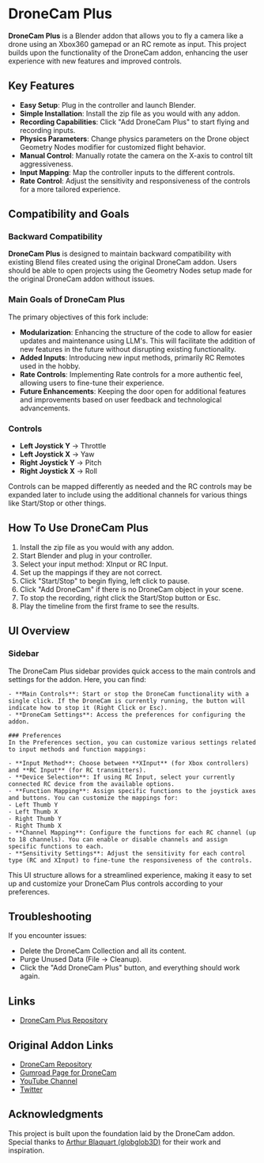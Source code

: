 # DroneCam Plus

**DroneCam Plus** is a Blender addon that allows you to fly a camera like a drone using an Xbox360 gamepad or an RC remote as input. This project builds upon the functionality of the DroneCam addon, enhancing the user experience with new features and improved controls.

## Key Features
- **Easy Setup**: Plug in the controller and launch Blender.
- **Simple Installation**: Install the zip file as you would with any addon.
- **Recording Capabilities**: Click "Add DroneCam Plus" to start flying and recording inputs.
- **Physics Parameters**: Change physics parameters on the Drone object Geometry Nodes modifier for customized flight behavior.
- **Manual Control**: Manually rotate the camera on the X-axis to control tilt aggressiveness.
- **Input Mapping**: Map the controller inputs to the different controls.
- **Rate Control**: Adjust the sensitivity and responsiveness of the controls for a more tailored experience.

## Compatibility and Goals

### Backward Compatibility
**DroneCam Plus** is designed to maintain backward compatibility with existing Blend files created using the original DroneCam addon. Users should be able to open projects using the Geometry Nodes setup made for the original DroneCam addon without issues.

### Main Goals of DroneCam Plus
The primary objectives of this fork include:

- **Modularization**: Enhancing the structure of the code to allow for easier updates and maintenance using LLM's. This will facilitate the addition of new features in the future without disrupting existing functionality.
- **Added Inputs**: Introducing new input methods, primarily RC Remotes used in the hobby.
- **Rate Controls**: Implementing Rate controls for a more authentic feel, allowing users to fine-tune their experience.
- **Future Enhancements**: Keeping the door open for additional features and improvements based on user feedback and technological advancements.

### Controls
- **Left Joystick Y** -> Throttle  
- **Left Joystick X** -> Yaw  
- **Right Joystick Y** -> Pitch  
- **Right Joystick X** -> Roll

Controls can be mapped differently as needed and the RC controls may be expanded later to include using the additional channels for various things like Start/Stop or other things. 

## How To Use DroneCam Plus

1. Install the zip file as you would with any addon.
2. Start Blender and plug in your controller.
3. Select your input method: XInput or RC Input.
4. Set up the mappings if they are not correct.
5. Click "Start/Stop" to begin flying, left click to pause.
6. Click "Add DroneCam" if there is no DroneCam object in your scene.
7. To stop the recording, right click the Start/Stop button or Esc.
8. Play the timeline from the first frame to see the results.

## UI Overview

### Sidebar
The DroneCam Plus sidebar provides quick access to the main controls and settings for the addon. Here, you can find:

    - **Main Controls**: Start or stop the DroneCam functionality with a single click. If the DroneCam is currently running, the button will indicate how to stop it (Right Click or Esc).
    - **DroneCam Settings**: Access the preferences for configuring the addon.

    ### Preferences
    In the Preferences section, you can customize various settings related to input methods and function mappings:

    - **Input Method**: Choose between **XInput** (for Xbox controllers) and **RC Input** (for RC transmitters).
    - **Device Selection**: If using RC Input, select your currently connected RC device from the available options.
    - **Function Mapping**: Assign specific functions to the joystick axes and buttons. You can customize the mappings for:
    - Left Thumb Y
    - Left Thumb X
    - Right Thumb Y
    - Right Thumb X
    - **Channel Mapping**: Configure the functions for each RC channel (up to 18 channels). You can enable or disable channels and assign specific functions to each.
    - **Sensitivity Settings**: Adjust the sensitivity for each control type (RC and XInput) to fine-tune the responsiveness of the controls.

This UI structure allows for a streamlined experience, making it easy to set up and customize your DroneCam Plus controls according to your preferences.

## Troubleshooting

If you encounter issues:
- Delete the DroneCam Collection and all its content.
- Purge Unused Data (File -> Cleanup).
- Click the "Add DroneCam Plus" button, and everything should work again.

## Links
- [DroneCam Plus Repository](https://github.com/efficientAF/DroneCamPlus)

## Original Addon Links
- [DroneCam Repository](https://github.com/globglob3D/DroneCam)
- [Gumroad Page for DroneCam](https://globglob.gumroad.com/l/dronecam-blender-addon)
- [YouTube Channel](https://www.youtube.com/@globglob3D)
- [Twitter](https://x.com/globglob3D)

## Acknowledgments
This project is built upon the foundation laid by the DroneCam addon. Special thanks to [Arthur Blaquart (globglob3D)](https://github.com/globglob3D) for their work and inspiration.

